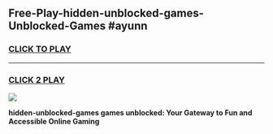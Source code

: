 
## Free-Play-hidden-unblocked-games-Unblocked-Games #ayunn
<h3>
<a href="https://news.freeplayer.one?title=hidden-unblocked-games&ref=8M">CLICK TO PLAY</a></h3>
<hr>

<h3>
<a href="https://news.freeplayer.one?title=hidden-unblocked-games&ref=8M">CLICK 2 PLAY</a>
  
</h3>

<a href="https://news.freeplayer.one?title=hidden-unblocked-games&ref=8M"><img src="https://clearcache.store/games.png"></a>


**hidden-unblocked-games games unblocked: Your Gateway to Fun and Accessible Online Gaming**

